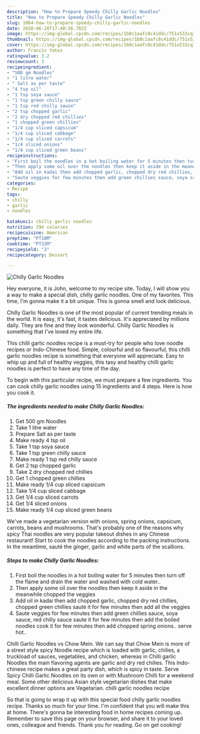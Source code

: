 ```yaml
---
description: "How to Prepare Speedy Chilly Garlic Noodles"
title: "How to Prepare Speedy Chilly Garlic Noodles"
slug: 1064-how-to-prepare-speedy-chilly-garlic-noodles
date: 2020-06-28T17:48:56.782Z
image: https://img-global.cpcdn.com/recipes/1b0c1aafc8c41ddc/751x532cq70/chilly-garlic-noodles-recipe-main-photo.jpg
thumbnail: https://img-global.cpcdn.com/recipes/1b0c1aafc8c41ddc/751x532cq70/chilly-garlic-noodles-recipe-main-photo.jpg
cover: https://img-global.cpcdn.com/recipes/1b0c1aafc8c41ddc/751x532cq70/chilly-garlic-noodles-recipe-main-photo.jpg
author: Francis Yates
ratingvalue: 3.2
reviewcount: 3
recipeingredient:
- "500 gm Noodles"
- "1 litre water"
- " Salt as per taste"
- "4 tsp oil"
- "1 tsp soya sauce"
- "1 tsp green chilly sauce"
- "1 tsp red chilly sauce"
- "2 tsp chopped garlic"
- "2 dry chopped red chillies"
- "1 chopped green chillies"
- "1/4 cup sliced capsicum"
- "1/4 cup sliced cabbage"
- "1/4 cup sliced carrots"
- "1/4 sliced onions"
- "1/4 cup sliced green beans"
recipeinstructions:
- "First boil the noodles in a hot boiling water for 5 minutes then turn off the flame and drain the water and washed with cold water.."
- "Then apply some oil over the noodles then keep it aside in the meanwhile chopped the veggies"
- "Add oil in kadai then add chopped garlic, chopped dry red chillies, chopped green chillies sauté it for few minutes then add all the veggies"
- "Saute veggies for few minutes then add green chillies sauce, soya sauce, red chilly sauce saute it for few minutes then add the boiled noodles cook it for few minutes then add chopped spring onions.. serve hot.."
categories:
- Recipe
tags:
- chilly
- garlic
- noodles

katakunci: chilly garlic noodles 
nutrition: 294 calories
recipecuisine: American
preptime: "PT18M"
cooktime: "PT32M"
recipeyield: "3"
recipecategory: Dessert

---
```



![Chilly Garlic Noodles](https://img-global.cpcdn.com/recipes/1b0c1aafc8c41ddc/751x532cq70/chilly-garlic-noodles-recipe-main-photo.jpg)

Hey everyone, it is John, welcome to my recipe site. Today, I will show you a way to make a special dish, chilly garlic noodles. One of my favorites. This time, I'm gonna make it a bit unique. This is gonna smell and look delicious.

Chilly Garlic Noodles is one of the most popular of current trending meals in the world. It is easy, it's fast, it tastes delicious. It's appreciated by millions daily. They are fine and they look wonderful. Chilly Garlic Noodles is something that I've loved my entire life.

This chilli garlic noodles recipe is a must-try for people who love noodle recipes or Indo-Chinese food. Simple, colourful and so flavourful, this chilli garlic noodles recipe is something that everyone will appreciate. Easy to whip up and full of healthy veggies, this tasy and healthy chilli garlic noodles is perfect to have any time of the day.


To begin with this particular recipe, we must prepare a few ingredients. You can cook chilly garlic noodles using 15 ingredients and 4 steps. Here is how you cook it.

<!--inarticleads1-->

##### The ingredients needed to make Chilly Garlic Noodles:

1. Get 500 gm Noodles
1. Take 1 litre water
1. Prepare  Salt as per taste
1. Make ready 4 tsp oil
1. Take 1 tsp soya sauce
1. Take 1 tsp green chilly sauce
1. Make ready 1 tsp red chilly sauce
1. Get 2 tsp chopped garlic
1. Take 2 dry chopped red chillies
1. Get 1 chopped green chillies
1. Make ready 1/4 cup sliced capsicum
1. Take 1/4 cup sliced cabbage
1. Get 1/4 cup sliced carrots
1. Get 1/4 sliced onions
1. Make ready 1/4 cup sliced green beans


We&#39;ve made a vegetarian version with onions, spring onions, capsicum, carrots, beans and mushrooms. That&#39;s probably one of the reasons why spicy Thai noodles are very popular takeout dishes in any Chinese restaurant! Start to cook the noodles according to the packing instructions. In the meantime, sauté the ginger, garlic and white parts of the scallions. 

<!--inarticleads2-->

##### Steps to make Chilly Garlic Noodles:

1. First boil the noodles in a hot boiling water for 5 minutes then turn off the flame and drain the water and washed with cold water..
1. Then apply some oil over the noodles then keep it aside in the meanwhile chopped the veggies
1. Add oil in kadai then add chopped garlic, chopped dry red chillies, chopped green chillies sauté it for few minutes then add all the veggies
1. Saute veggies for few minutes then add green chillies sauce, soya sauce, red chilly sauce saute it for few minutes then add the boiled noodles cook it for few minutes then add chopped spring onions.. serve hot..


Chilli Garlic Noodles vs Chow Mein. We can say that Chow Mein is more of a street style spicy Noodle recipe which is loaded with garlic, chilies, a truckload of sauces, vegetables, and chicken, whereas in Chilli garlic Noodles the main flavoring agents are garlic and dry red chilies. This Indo-chinese recipe makes a great party dish, which is spicy in taste. Serve Spicy Chilli Garlic Noodles on its own or with Mushroom Chilli for a weekend meal. Some other delicious Asian style vegetarian dishes that make excellent dinner options are Vegetarian. chilli garlic noodles recipe 

So that is going to wrap it up with this special food chilly garlic noodles recipe. Thanks so much for your time. I'm confident that you will make this at home. There's gonna be interesting food in home recipes coming up. Remember to save this page on your browser, and share it to your loved ones, colleague and friends. Thank you for reading. Go on get cooking!

